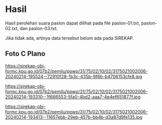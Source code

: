 # Hasil

Hasil perolehan suara paslon dapat dilihat pada file paslon-01.txt, paslon-02.txt, dan paslon-03.txt.

Jika tidak ada, artinya data tersebut belum ada pada SIREKAP.

## Foto C Plano

https://sirekap-obj-formc.kpu.go.id/07b2/pemilu/ppwp/31/75/02/10/02/3175021002006-20240214-195524--72910f28-1b3c-435b-9f6b-b4706153cfe8.jpg

https://sirekap-obj-formc.kpu.go.id/07b2/pemilu/ppwp/31/75/02/10/02/3175021002006-20240214-193310--1f666553-5fa0-4bd2-aaa7-4e4ef651877f.jpg

https://sirekap-obj-formc.kpu.go.id/07b2/pemilu/ppwp/31/75/02/10/02/3175021002006-20240214-193413--11657ebb-29eb-457b-bb4b-d3a87d9fe135.jpg
